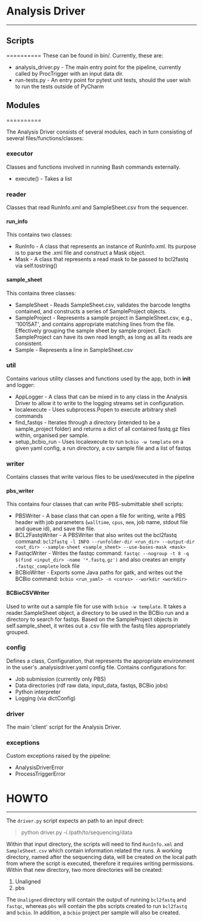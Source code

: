# Analysis Driver
---------------------

## Scripts
==========
These can be found in bin/. Currently, these are:

- analysis_driver.py - The main entry point for the pipeline, currently called by ProcTrigger with an input
  data dir.
- run-tests.py - An entry point for pytest unit tests, should the user wish to run the tests outside of
  PyCharm

## Modules
==========

The Analysis Driver consists of several modules, each in turn consisting of several files/functions/classes:

### executor
Classes and functions involved in running Bash commands externally.

- execute() - Takes a list


### reader
Classes that read RunInfo.xml and SampleSheet.csv from the sequencer.

#### run_info
This contains two classes:

- RunInfo - A class that represents an instance of RunInfo.xml. Its purpose is to parse the .xml file and
  construct a Mask object.
- Mask - A class that represents a read mask to be passed to bcl2fastq via self.tostring()

#### sample_sheet
This contains three classes:

- SampleSheet - Reads SampleSheet.csv, validates the barcode lengths contained, and constructs a series of
  SampleProject objects.
- SampleProject - Represents a sample project in SampleSheet.csv, e.g., '10015AT', and contains appropriate
  matching lines from the file. Effectively grouping the sample sheet by sample project. Each SampleProject
  can have its own read length, as long as all its reads are consistent.
- Sample - Represents a line in SampleSheet.csv

### util
Contains various utility classes and functions used by the app, both in __init__ and logger:


- AppLogger - A class that can be mixed in to any class in the Analysis Driver to allow it to write to the
  logging streams set in configuration.
- localexecute - Uses subprocess.Popen to execute arbitrary shell commands
- find_fastqs - Iterates through a directory (intended to be a sample_project folder) and returns a dict of all contained fastq.gz files within, organised per sample.
- setup_bcbio_run - Uses localexecute to run `bcbio -w template` on a given yaml config, a run directory, a
  csv sample file and a list of fastqs

### writer
Contains classes that write various files to be used/executed in the pipeline

#### pbs_writer
This contains four classes that can write PBS-submittable shell scripts:

- PBSWriter - A base class that can open a file for writing, write a PBS header with job parameters
  (`walltime`, `cpus`, `mem`, job name, stdout file and queue id), and save the file.
- BCL2FastqWriter - A PBSWriter that also writes out the bcl2fastq command:
  `bcl2fastq -l INFO --runfolder-dir <run_dir> --output-dir <out_dir> --sample-sheet <sample_sheet> --use-bases-mask <mask>`
- FastqcWriter - Writes the fastqc command:
  `fastqc --nogroup -t 8 -q $(find <input_dir> -name '*.fastq.gz')`
  and also creates an empty `.fastqc_complete` lock file
- BCBioWriter - Exports some Java paths for gatk, and writes out the BCBio command:
  `bcbio <run_yaml> -n <cores> --workdir <workdir>`

#### BCBioCSVWriter
Used to write out a sample file for use with `bcbio -w template`. It takes a reader.SampleSheet object, a
directory to be used in the BCBio run and a directory to search for fastqs. Based on the SampleProject objects
in self.sample_sheet, it writes out a .csv file with the fastq files appropriately grouped.

### config
Defines a class, Configuration, that represents the appropriate environment in the user's .analysisdriver.yaml
config file. Contains configurations for:

- Job submission (currently only PBS)
- Data directories (rdf raw data, input_data, fastqs, BCBio jobs)
- Python interpreter
- Logging (via dictConfig)

### driver
The main 'client' script for the Analysis Driver.

### exceptions
Custom exceptions raised by the pipeline:
- AnalysisDriverError
- ProcessTriggerError


# HOWTO #
---------------------

The `driver.py` script expects an path to an input direct:

> python driver.py -i /path/to/sequencing/data

Within that input directory, the scripts will need to find `RunInfo.xml` and `SampleSheet.csv` which contain information related the runs. A working directory, named after the sequencing data, will be created on the local path from 
where the script is executed, therefore it requires writing permissions. Within that new directory, two more directories will be created:

1. Unaligned
2. pbs

The `Unaligned` directory will contain the output of running `bcl2fastq` and `fastqc`, whereas `pbs` will contain the pbs scripts created to run `bcl2fastq` and `bcbio`. In addition, a `bcbio` project
per sample will also be created. 

